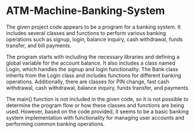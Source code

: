 # ATM-Machine-Banking-System
The given project code appears to be a program for a banking system. It includes several classes and functions to perform various banking operations such as signup, login, balance inquiry, cash withdrawal, funds transfer, and bill payments.

The program starts with including the necessary libraries and defining a global variable for the account balance. It also includes a class named Login, which handles the signup and login functionality. The Bank class inherits from the Login class and includes functions for different banking operations. Additionally, there are classes for PIN change, fast cash withdrawal, cash withdrawal, balance inquiry, funds transfer, and payments.

The main() function is not included in the given code, so it is not possible to determine the program flow or how these classes and functions are being used. However, based on the code provided, it seems to be a basic banking system implementation with functionality for managing user accounts and performing common banking operations.
